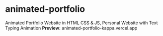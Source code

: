 # animated-portfolio
Animated Portfolio Website in HTML CSS &amp; JS, Personal Website with Text Typing Animation
**Preview:** animated-portfolio-kappa.vercel.app
